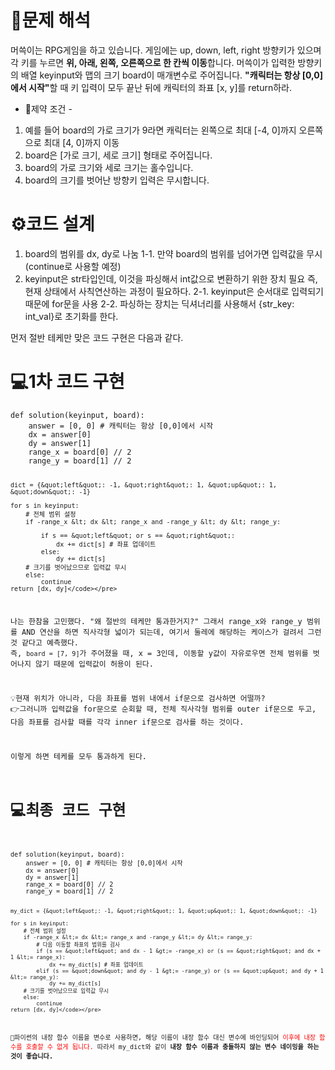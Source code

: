 <h1 id="📜문제-해석">📜문제 해석</h1>
<p>머쓱이는 RPG게임을 하고 있습니다. 게임에는 up, down, left, right 방향키가 있으며 각 키를 누르면 <strong>위, 아래, 왼쪽, 오른쪽으로 한 칸씩 이동</strong>합니다. 머쓱이가 입력한 방향키의 배열 keyinput와 맵의 크기 board이 매개변수로 주어집니다. <strong>&quot;캐릭터는 항상 [0,0]에서 시작&quot;</strong>할 때 키 입력이 모두 끝난 뒤에 캐릭터의 좌표 [x, y]를 return하라.</p>
<ul>
<li>🚧제약 조건 -</li>
</ul>
<ol>
<li>예를 들어 board의 가로 크기가 9라면 캐릭터는 왼쪽으로 최대 [-4, 0]까지 오른쪽으로 최대 [4, 0]까지 이동</li>
<li>board은 [가로 크기, 세로 크기] 형태로 주어집니다.</li>
<li>board의 가로 크기와 세로 크기는 홀수입니다.</li>
<li>board의 크기를 벗어난 방향키 입력은 무시합니다.</li>
</ol>
<h1 id="⚙️코드-설계">⚙️코드 설계</h1>
<ol>
<li>board의 범위를 dx, dy로 나눔
1-1. 만약 board의 범위를 넘어가면 입력값을 무시(continue로 사용할 예정)</li>
<li>keyinput은 str타입인데, 이것을 파싱해서 int값으로 변환하기 위한 장치 필요
즉, 현재 상태에서 사칙연산하는 과정이 필요하다.
2-1. keyinput은 순서대로 입력되기 때문에 for문을 사용
2-2. 파싱하는 장치는 딕셔너리를 사용해서 {str_key: int_val}로 초기화를 한다.</li>
</ol>
<p>먼저 절반 테케만 맞은 코드 구현은 다음과 같다.</p>
<h1 id="💻1차-코드-구현">💻1차 코드 구현</h1>
<pre><code class="language-python">def solution(keyinput, board):
    answer = [0, 0] # 캐릭터는 항상 [0,0]에서 시작
    dx = answer[0]
    dy = answer[1]
    range_x = board[0] // 2
    range_y = board[1] // 2

    dict = {&quot;left&quot;: -1, &quot;right&quot;: 1, &quot;up&quot;: 1, &quot;down&quot;: -1}

    for s in keyinput:
        # 전체 범위 설정
        if -range_x &lt; dx &lt; range_x and -range_y &lt; dy &lt; range_y:

            if s == &quot;left&quot; or s == &quot;right&quot;:
                dx += dict[s] # 좌표 업데이트
            else:
                dy += dict[s]
        # 크기를 벗어났으므로 입력값 무시
        else:
            continue
    return [dx, dy]</code></pre>
<p>나는 한참을 고민했다. &quot;왜 절반의 테케만 통과한거지?&quot; 그래서 range_x와 range_y 범위를 AND 연산을 하면 직사각형 넓이가 되는데, 여기서 둘레에 해당하는 케이스가 걸려서 그런 것 같다고 예측했다.
즉, <code>board = [7, 9]</code>가 주어졌을 때, x = 3인데, 이동할 y값이 자유로우면 전체 범위를 벗어나지 않기 때문에 입력값이 허용이 된다.</p>
<p>💡현재 위치가 아니라, 다음 좌표를 범위 내에서 if문으로 검사하면 어떨까?
👉그러니까 입력값을 for문으로 순회할 때, 전체 직사각형 범위를 outer if문으로 두고, 다음 좌표를 검사할 때를 각각 inner if문으로 검사를 하는 것이다.</p>
<p>이렇게 하면 테케를 모두 통과하게 된다.</p>
<h1 id="💻최종-코드-구현">💻최종 코드 구현</h1>
<pre><code class="language-python">def solution(keyinput, board):
    answer = [0, 0] # 캐릭터는 항상 [0,0]에서 시작
    dx = answer[0]
    dy = answer[1]
    range_x = board[0] // 2
    range_y = board[1] // 2

    my_dict = {&quot;left&quot;: -1, &quot;right&quot;: 1, &quot;up&quot;: 1, &quot;down&quot;: -1}

    for s in keyinput:
        # 전체 범위 설정
        if -range_x &lt;= dx &lt;= range_x and -range_y &lt;= dy &lt;= range_y:
            # 다음 이동할 좌표의 범위를 검사
            if (s == &quot;left&quot; and dx - 1 &gt;= -range_x) or (s == &quot;right&quot; and dx + 1 &lt;= range_x):
                dx += my_dict[s] # 좌표 업데이트
            elif (s == &quot;down&quot; and dy - 1 &gt;= -range_y) or (s == &quot;up&quot; and dy + 1 &lt;= range_y):
                dy += my_dict[s]
        # 크기를 벗어났으므로 입력값 무시
        else:
            continue
    return [dx, dy]</code></pre>
<p>🤖파이썬의 내장 함수 이름을 변수로 사용하면, 해당 이름이 내장 함수 대신 변수에 바인딩되어 <span style="color: red;">이후에 내장 함수를 호출할 수 없게 됩니다.</span> 따라서 my_dict와 같이 <strong>내장 함수 이름과 충돌하지 않는 변수 네이밍을 하는 것이 좋습니다.</strong></p>